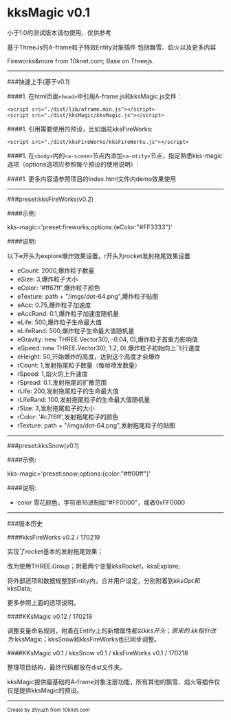 # kksMagic v0.1
小于1.0的测试版本请勿使用，仅供参考

基于ThreeJs的A-frame粒子特效Entity对象插件
包括飘雪、焰火以及更多内容

Fireworks&more from 10knet.com; Base on Threejs.

---
###快速上手(基于v0.1)

####1. 在html页面`<head>`中引用A-frame.js和kksMagic.js文件：

    <script src="./dist/lib/aframe.min.js"></script>
    <script src="./dist/kksMagic/kksMagic.js"></script>
    
####1. 引用需要使用的预设，比如烟花kksFireWorks:

    <script src="./dist/kksFireWorks/kksFireWorks.js"></script>
    
####1. 在`<body>`内的`<a-scene>`节点内添加`<a-ntity>`节点，指定熟悉kks-magic选项（options选项应参照每个预设的使用说明）:
    <a-scene>
        <a-entity position='0 2 -15' kks-magic='preset:fireworks;options:{color:0x00FF00}'></a-entity>
        <a-sky color='#000'></a-sky><br>
    </a-scene>
    
####1. 更多内容请参照项目的index.html文件内demo效果使用

---

###preset:kksFireWorks(v0.2)

####示例:

kks-magic='preset:fireworks;options:{eColor:"#FF3333"}'

####说明:

以下e开头为explore爆炸效果设置，r开头为rocket发射拖尾效果设置
* eCount: 2000,爆炸粒子数量
* eSize: 3,爆炸粒子大小
* eColor: '#ff67ff',爆炸粒子颜色
* eTexture: path + "/imgs/dot-64.png",爆炸粒子贴图
* eAcc: 0.75,爆炸粒子加速度
* eAccRand: 0.1,爆炸粒子加速度随机量
* eLife: 500,爆炸粒子生命最大值
* eLifeRand: 500,爆炸粒子生命最大值随机量
* eGravity: new THREE.Vector3(0, -0.04, 0),爆炸粒子首重力影响值
* eSpeed: new THREE.Vector3(0, 1.2, 0),爆炸粒子初始向上飞行速度
* eHeight: 50,开始爆炸的高度，达到这个高度才会爆炸
* rCount: 1,发射拖尾粒子数量（每帧喷发数量）
* rSpeed: 1,焰火的上升速度
* rSpread: 0.1,发射拖尾的扩散范围
* rLife: 200,发射拖尾粒子的生命最大值
* rLifeRand: 100,发射拖尾粒子的生命最大值随机量
* rSize: 3,发射拖尾粒子的大小
* rColor: '#c7f6ff',发射拖尾粒子的颜色
* rTexture: path + "/imgs/dot-64.png",发射拖尾粒子的贴图

---

###preset:kksSnow(v0.1)

####示例:

kks-magic='preset:snow;options:{color:"#ff00ff"}'

####说明:

* color 雪花颜色，字符串16进制如"#FF0000"，或者0xFF0000


---
###版本历史

####kksFireWorks v0.2 / 170219

实现了rocket基本的发射拖尾效果；

改为使用THREE.Group；附着两个变量$kksRocket，$kksExplore;

将外部选项和数据规整到Entity内，合并用户设定，分别附着到$kksOpt和$kksData;

更多参照上面的选项说明。

####KKsMagic v0.12 / 170219

调整变量命名规则，附着在Entity上的新增属性都以$kks开头；原来的.kk指针改为.$kksMagic；kksSnow和kksFireWorks也已同步调整。

####KKsMagic v0.1 / kksSnow v0.1 / kksFireWorks v0.1 / 170218

整理项目结构，最终代码都放在dist文件夹。

kksMagic提供最基础的A-frame对象注册功能，所有其他的飘雪、焰火等插件仅仅是提供kksMagic的预设。

---
<small>Create by zhyuzh from 10knet.com</small>


